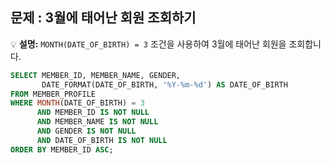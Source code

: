 ## 문제 : 3월에 태어난 회원 조회하기
💡 **설명:** `MONTH(DATE_OF_BIRTH) = 3` 조건을 사용하여 3월에 태어난 회원을 조회합니다.

```sql
SELECT MEMBER_ID, MEMBER_NAME, GENDER, 
       DATE_FORMAT(DATE_OF_BIRTH, '%Y-%m-%d') AS DATE_OF_BIRTH
FROM MEMBER_PROFILE
WHERE MONTH(DATE_OF_BIRTH) = 3
      AND MEMBER_ID IS NOT NULL
      AND MEMBER_NAME IS NOT NULL
      AND GENDER IS NOT NULL
      AND DATE_OF_BIRTH IS NOT NULL
ORDER BY MEMBER_ID ASC;
